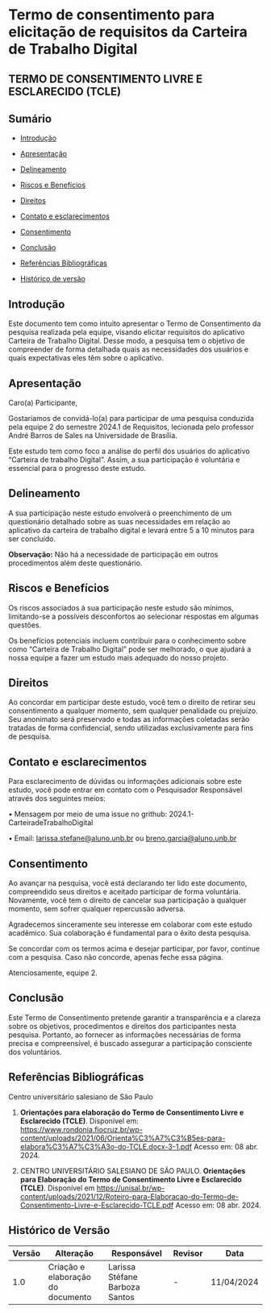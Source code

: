 # Termo de consentimento para elicitação de requisitos da Carteira de Trabalho Digital


## TERMO DE CONSENTIMENTO LIVRE E ESCLARECIDO (TCLE)


## Sumário

* [Introdução](#Introdução)

* [Apresentação](#Apresentação)

* [Delineamento](#Delineamento)

* [Riscos e Benefícios](#Riscos-e-Benefícios)

* [Direitos](#Direitos)

* [Contato e esclarecimentos](#Contato-e-esclarecimentos)

* [Consentimento](#Consentimento)

* [Conclusão](#Conclusão)

* [Referências Bibliográficas](#Referências-Bibliográficas)

* [Histórico de versão](#Histórico-de-versão)


## Introdução


Este documento tem como intuito apresentar o Termo de Consentimento da pesquisa realizada pela equipe, visando elicitar requisitos do aplicativo Carteira de Trabalho Digital. Desse modo, a pesquisa tem o objetivo de compreender de forma detalhada quais as necessidades dos usuários e quais expectativas eles têm sobre o aplicativo.


## Apresentação


Caro(a) Participante,

Gostaríamos de convidá-lo(a) para participar de uma pesquisa conduzida pela equipe 2 do semestre 2024.1 de Requisitos, lecionada pelo professor André Barros de Sales na Universidade de Brasília.

Este estudo tem como foco a análise do perfil dos usuários do aplicativo “Carteira de trabalho Digital”. Assim, a sua participação é voluntária e essencial para o progresso deste estudo.


## Delineamento


A sua participação neste estudo envolverá o preenchimento de um questionário detalhado sobre as suas necessidades em relação ao aplicativo da carteira de trabalho digital e levará entre 5 a 10 minutos para ser concluído.


**Observação:** Não há a necessidade de participação em outros procedimentos além deste questionário.


## Riscos e Benefícios


Os riscos associados à sua participação neste estudo são mínimos, limitando-se a possíveis desconfortos ao selecionar respostas em algumas questões.

Os benefícios potenciais incluem contribuir para o conhecimento sobre como “Carteira de Trabalho Digital” pode ser melhorado, o que ajudará a nossa equipe a fazer um estudo mais adequado do nosso projeto.


## Direitos

Ao concordar em participar deste estudo, você tem o direito de retirar seu consentimento a qualquer momento, sem qualquer penalidade ou prejuízo. Seu anonimato será preservado e todas as informações coletadas serão tratadas de forma confidencial, sendo utilizadas exclusivamente para fins de pesquisa.


## Contato e esclarecimentos


Para esclarecimento de dúvidas ou informações adicionais sobre este estudo, você pode entrar em contato com o Pesquisador Responsável através dos seguintes meios:

• Mensagem por meio de uma issue no grithub: 2024.1-CarteiradeTrabalhoDigital


• Email: larissa.stefane@aluno.unb.br ou breno.garcia@aluno.unb.br


## Consentimento


Ao avançar na pesquisa, você está declarando ter lido este documento, compreendido seus direitos e aceitado participar de forma voluntária. Novamente, você tem o direito de cancelar sua participação a qualquer momento, sem sofrer qualquer repercussão adversa.


Agradecemos sinceramente seu interesse em colaborar com este estudo acadêmico. Sua colaboração é fundamental para o êxito desta pesquisa.

Se concordar com os termos acima e desejar participar, por favor, continue com a pesquisa. Caso não concorde, apenas feche essa página.


Atenciosamente, equipe 2.


## Conclusão


Este Termo de Consentimento pretende garantir a transparência e a clareza sobre os objetivos, procedimentos e direitos dos participantes nesta pesquisa. Portanto, ao fornecer as informações necessárias de forma precisa e compreensível, é buscado assegurar a participação consciente dos voluntários.


## Referências Bibliográficas



Centro universitário salesiano de São Paulo

1. **Orientações para elaboração do Termo de Consentimento Livre e Esclarecido (TCLE)**. Disponível em: <https://www.rondonia.fiocruz.br/wp-content/uploads/2021/06/Orienta%C3%A7%C3%B5es-para-elabora%C3%A7%C3%A3o-do-TCLE.docx-3-1.pdf> Acesso em: 08 abr. 2024.

2. CENTRO UNIVERSITÁRIO SALESIANO DE SÃO PAULO. **Orientações para Elaboração do Termo de Consentimento Livre e Esclarecido (TCLE)**. Disponível em <https://unisal.br/wp-content/uploads/2021/12/Roteiro-para-Elaboracao-do-Termo-de-Consentimento-Livre-e-Esclarecido-TCLE.pdf> Acesso em: 08 abr. 2024.


## Histórico de Versão

| Versão | Alteração | Responsável | Revisor | Data |
| - | - | - | - | - |
| 1.0 | Criação e elaboração do documento | Larissa Stéfane Barboza Santos | - | 11/04/2024|
